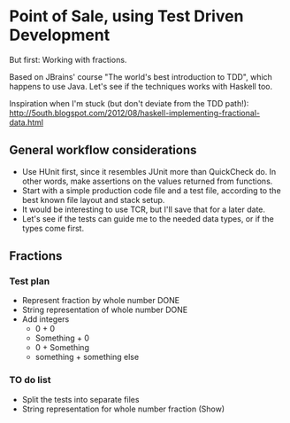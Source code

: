 # Point of Sale, using Test Driven Development

But first: Working with fractions.

Based on JBrains' course "The world's best introduction to TDD", which happens to use Java.
Let's see if the techniques works with Haskell too.

Inspiration when I'm stuck (but don't deviate from the TDD path!):
<http://5outh.blogspot.com/2012/08/haskell-implementing-fractional-data.html>

## General workflow considerations

* Use HUnit first, since it resembles JUnit more than QuickCheck do. In other words, make assertions on the values returned from functions.
* Start with a simple production code file and a test file, according to the best known file layout and stack setup.
* It would be interesting to use TCR, but I'll save that for a later date.
* Let's see if the tests can guide me to the needed data types, or if the types come first.

## Fractions

### Test plan

* Represent fraction by whole number DONE
* String representation of whole number DONE
* Add integers
  * 0 + 0
  * Something + 0
  * 0 + Something
  * something + something else

### TO do list

* Split the tests into separate files
* String representation for whole number fraction (Show)

